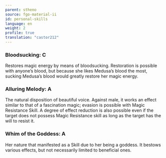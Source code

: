 ```yaml
---
parent: stheno
source: fgo-material-ii
id: personal-skills
language: en
weight: 2
profile: true
translation: "castor212"
---
```


### Bloodsucking: C

Restores magic energy by means of bloodsucking.
Restoration is possible with anyone’s blood, but because she likes Medusa’s blood the most, sucking Medusa’s blood would greatly restore her magic energy.

### Alluring Melody: A

The natural disposition of beautiful voice.
Against male, it works an effect similar to that of a fascination magic; evasion is possible with Magic Resistance Skill.
A degree of effect reduction is also possible even if the target does not possess Magic Resistance skill as long as the target has the will to resist it.

### Whim of the Goddess: A

Her nature that manifested as a Skill due to her being a goddess.
It bestows various effects, but not necessarily limited to beneficial ones.
